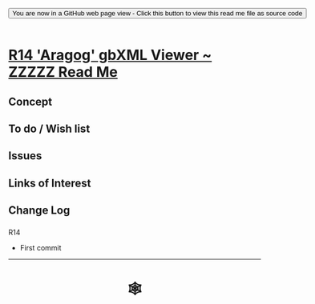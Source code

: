 <span style=display:none; >[You are now in a GitHub source code view - click this link to view Read Me file as a web page](http://www.ladybug.tools/spider/index.html#gbxml-viewer/r14/xxxxx/README.md "View file as a web page." ) </span>

<div><input type=button class = "btn btn-secondary btn-sm" onclick="window.location.href='https://github.com/ladybug-tools/spider/blob/master/gbxml-viewer/r14/xxxxx/README.md'";
value='You are now in a GitHub web page view - Click this button to view this read me file as source code' ></div>

<br>

# [R14 'Aragog' gbXML Viewer ~ ZZZZZ Read Me]( #gbxml-viewer/r14/xxxxx/README.md )

<!--
<iframe class=iframeReadMe src=https://www.ladybug.tools/spider/gbxml-viewer/r14/xxxxx/gv-tmp.html width=100% height=400px >Iframes are not displayed on github.com</iframe>
_<small>ZZZZZ</small>_

## Full screen test script: [ZZZZZ]( https://www.ladybug.tools/spider/gbxml-viewer/r14/xxxxx/gv-tmp.html )
-->

## Concept



## To do / Wish list



## Issues



## Links of Interest



## Change Log

###

R14
* First commit

***

# <center title="hello!" ><a href=javascript:window.scrollTo(0,0); style=text-decoration:none; > &#x1f578; </a></center>
